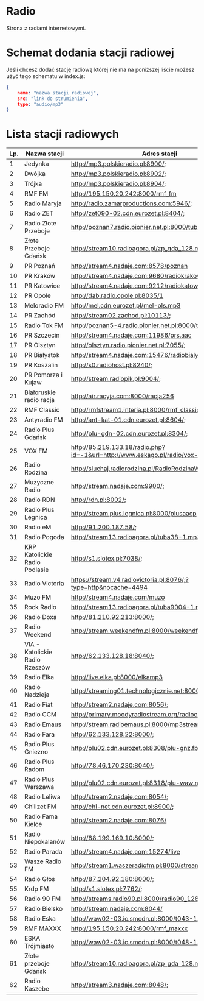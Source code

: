 
# Radio
Strona z radiami internetowymi.

# Schemat dodania stacji radiowej
Jeśli chcesz dodać stację radiową której nie ma na poniższej liście możesz użyć tego schematu w index.js:

```json
{
    name: "nazwa stacji radiowej",
    src: "link do strumienia",
    type: "audio/mp3"
}
```

# Lista stacji radiowych

| Lp. | Nazwa stacji | Adres stacji |
|--|--|--|
| 1 | Jedynka | http://mp3.polskieradio.pl:8900/; |
| 2 | Dwójka | http://mp3.polskieradio.pl:8902/; |
| 3 | Trójka | http://mp3.polskieradio.pl:8904/; |
| 4 | RMF FM | http://195.150.20.242:8000/rmf_fm |
| 5 | Radio Maryja | http://radio.zamarproductions.com:5946/; |
| 6 | Radio ZET | http://zet090-02.cdn.eurozet.pl:8404/; |
| 7 | Radio Złote Przeboje | http://poznan7.radio.pionier.net.pl:8000/tuba9-1.mp3 |
| 8 | Złote Przeboje Gdańsk | http://stream10.radioagora.pl/zp_gda_128.mp3 |
| 9 | PR Poznań | http://stream4.nadaje.com:8578/poznan |
| 10 | PR Kraków | http://stream4.nadaje.com:9680/radiokrakow-s3 |
| 11 | PR Katowice | http://stream4.nadaje.com:9212/radiokatowice |
| 12 | PR Opole | http://dab.radio.opole.pl:8035/1 |
| 13 | Meloradio FM | http://mel.cdn.eurozet.pl/mel-ols.mp3 |
| 14 | PR Zachód | http://stream02.zachod.pl:10113/; |
| 15 | Radio Tok FM | http://poznan5-4.radio.pionier.net.pl:8000/tuba10-1.mp3 |
| 16 | PR Szczecin | http://stream4.nadaje.com:11986/prs.aac |
| 17 | PR Olsztyn | http://olsztyn.radio.pionier.net.pl:7055/; |
| 18 | PR Białystok | http://stream4.nadaje.com:15476/radiobialystok |
| 19 | PR Koszalin | http://s0.radiohost.pl:8240/; |
| 20 | PR Pomorza i Kujaw | http://stream.radiopik.pl:9004/; |
| 21 | Białoruskie radio racja | http://air.racyja.com:8000/racja256 |
| 22 | RMF Classic | http://rmfstream1.interia.pl:8000/rmf_classic |
| 23 | Antyradio FM | http://ant-kat-01.cdn.eurozet.pl:8604/; |
| 24 | Radio Plus Gdańsk | http://plu-gdn-02.cdn.eurozet.pl:8304/; |
| 25 | VOX FM | http://85.219.133.18/radio.php?id=-1&url=http://www.eskago.pl/radio/vox-fm |
| 26 | Radio Rodzina | http://sluchaj.radiorodzina.pl/RadioRodzinaWroclawLIVE.mp3 |
| 27 | Muzyczne Radio | http://stream.nadaje.com:9900/; |
| 28 | Radio RDN | http://rdn.pl:8002/; |
| 29 | Radio Plus Legnica | http://stream.plus.legnica.pl:8000/plusaacp |
| 30 | Radio eM | http://91.200.187.58/; |
| 31 | Radio Pogoda | http://stream13.radioagora.pl/tuba38-1.mp3 |
| 32 | KRP Katolickie Radio Podlasie | http://s1.slotex.pl:7038/; |
| 33 | Radio Victoria | https://stream.v4.radiovictoria.pl:8076/;?type=http&nocache=4494 |
| 34 | Muzo FM | http://stream4.nadaje.com/muzo |
| 35 | Rock Radio | http://stream13.radioagora.pl/tuba9004-1.mp3 |
| 36 | Radio Doxa | http://81.210.92.213:8000/; |
| 37 | Radio Weekend | http://stream.weekendfm.pl:8000/weekendfm_najlepsza.aac |
| 38 | VIA - Katolickie Radio Rzeszów | http://62.133.128.18:8040/; |
| 39 | Radio Elka | http://live.elka.pl:8000/elkamp3 |
| 40 | Radio Nadzieja | http://streaming01.technologicznie.net:8000/; |
| 41 | Radio Fiat | http://stream2.nadaje.com:8056/; |
| 42 | Radio CCM | http://primary.moodyradiostream.org/radioccm |
| 43 | Radio Emaus | http://stream.radioemaus.pl:8000/mp3stream |
| 44 | Radio Fara | http://62.133.128.22:8000/; |
| 45 | Radio Plus Gniezno | http://plu02.cdn.eurozet.pl:8308/plu-gnz.fb.mp3 |
| 46 | Radio Plus Radom | http://78.46.170.230:8040/; |
| 47 | Radio Plus Warszawa | http://plu02.cdn.eurozet.pl:8318/plu-waw.mp3 |
| 48 | Radio Leliwa | http://stream2.nadaje.com:8054/; |
| 49 | Chillzet FM | http://chi-net.cdn.eurozet.pl:8900/; |
| 50 | Radio Fama Kielce | http://stream2.nadaje.com:8076/ |
| 51 | Radio Niepokalanów | http://88.199.169.10:8000/; |
| 52 | Radio Parada | http://stream4.nadaje.com:15274/live |
| 53 | Wasze Radio FM | http://stream1.waszeradiofm.pl:8000/stream |
| 54 | Radio Głos | http://87.204.92.180:8000/; |
| 55 | Krdp FM | http://s1.slotex.pl:7762/; |
| 56 | Radio 90 FM | http://streams.radio90.pl:8000/radio90_128kbps_stereo.mp3 |
| 57 | Radio Bielsko | http://stream.nadaje.com:8044/ |
| 58 | Radio Eska | http://waw02-03.ic.smcdn.pl:8000/t043-1.mp3 |
| 59 | RMF MAXXX | http://195.150.20.242:8000/rmf_maxxx |
| 60 | ESKA Trójmiasto | http://waw02-03.ic.smcdn.pl:8000/t048-1.mp3 |
| 61 | Złote przeboje Gdańsk | http://stream10.radioagora.pl/zp_gda_128.mp3 |
| 62 | Radio Kaszebe | http://stream3.nadaje.com:8048/; |
